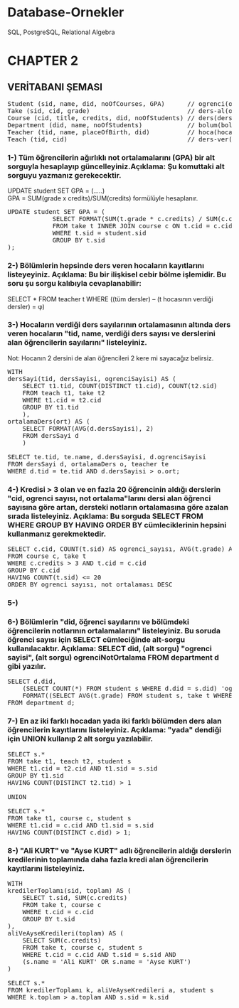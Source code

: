 # Database-Ornekler
SQL, PostgreSQL, Relational Algebra

# CHAPTER 2

## VERİTABANI ŞEMASI
<pre>
Student (sid, name, did, noOfCourses, GPA)      // ogrenci(ogrenci-no, adi, bolum-no, dersSayisi)
Take (sid, cid, grade)                          // ders-al(ogrenci-no, ders-kodu, notu)
Course (cid, title, credits, did, noOfStudents) // ders(ders-kodu, adi, kredisi, bolum-no, ogrSayisi)
Department (did, name, noOfStudents)            // bolum(bolum-no, adi, ogrSayisi)
Teacher (tid, name, placeOfBirth, did)          // hoca(hoca-no, adi, dogum-yeri, bolum-no)
Teach (tid, cid)                                // ders-ver(hoca-no, ders-kodu)</pre>

### 1-) Tüm öğrencilerin ağırlıklı not ortalamalarını (GPA) bir alt sorguyla hesaplayıp güncelleyiniz.Açıklama: Şu komuttaki alt sorguyu yazmanız gerekecektir.  
UPDATE student SET GPA = (.....)  
GPA = SUM(grade x credits)/SUM(credits) formülüyle hesaplanır.

<pre>
UPDATE student SET GPA = (
			SELECT FORMAT(SUM(t.grade * c.credits) / SUM(c.credits), 2) AS GPA
			FROM take t INNER JOIN course c ON t.cid = c.cid
			WHERE t.sid = student.sid
			GROUP BY t.sid
);
</pre>

### 2-) Bölümlerin hepsinde ders veren hocaların kayıtlarını listeyeyiniz. Açıklama: Bu bir ilişkisel cebir bölme işlemidir. Bu soru şu sorgu kalıbıyla cevaplanabilir:
SELECT * FROM teacher t WHERE ((tüm dersler) – (t hocasının verdiği dersler) = φ)


### 3-) Hocaların verdiği ders sayılarının ortalamasının altında ders veren hocaların "tid, name, verdiği ders sayısı ve derslerini alan öğrencilerin sayılarını" listeleyiniz. 
Not: Hocanın 2 dersini de alan öğrencileri 2 kere mi sayacağız belirsiz.
<pre>
WITH 
dersSayi(tid, dersSayisi, ogrenciSayisi) AS (
	SELECT t1.tid, COUNT(DISTINCT t1.cid), COUNT(t2.sid) 
	FROM teach t1, take t2
	WHERE t1.cid = t2.cid
	GROUP BY t1.tid
	),
ortalamaDers(ort) AS (
	SELECT FORMAT(AVG(d.dersSayisi), 2)
	FROM dersSayi d
	)
	
SELECT te.tid, te.name, d.dersSayisi, d.ogrenciSayisi
FROM dersSayi d, ortalamaDers o, teacher te
WHERE d.tid = te.tid AND d.dersSayisi > o.ort;
</pre>

### 4-) Kredisi > 3 olan ve en fazla 20 öğrencinin aldığı derslerin "cid, ogrenci sayısı, not ortalama"larını dersi alan öğrenci sayısına göre artan, dersteki notların ortalamasına göre azalan sırada listeleyiniz. Açıklama: Bu sorguda SELECT FROM WHERE GROUP BY HAVING ORDER BY cümleciklerinin hepsini kullanmanız gerekmektedir. 

<pre>
SELECT c.cid, COUNT(t.sid) AS ogrenci_sayısı, AVG(t.grade) AS not_ortalaması  
FROM course c, take t
WHERE c.credits > 3 AND t.cid = c.cid
GROUP BY c.cid
HAVING COUNT(t.sid) <= 20
ORDER BY ogrenci_sayısı, not_ortalaması DESC
</pre>

### 5-)

### 6-)  Bölümlerin "did, öğrenci sayılarını ve bölümdeki öğrencilerin notlarının ortalamalarını" listeleyiniz. Bu soruda öğrenci sayısı için SELECT cümleciğinde alt-sorgu kullanılacaktır. Açıklama: SELECT did, (alt sorgu) "ogrenci sayisi", (alt sorgu) ogrenciNotOrtalama FROM department d gibi yazılır.

<pre>
SELECT d.did, 
	(SELECT COUNT(*) FROM student s WHERE d.did = s.did) 'ogrenci_sayisi', 
	FORMAT((SELECT AVG(t.grade) FROM student s, take t WHERE d.did = s.did AND s.sid = t.sid), 2) ogrenciNotOrtalama
FROM department d;
</pre>

### 7-) En az iki farklı hocadan yada iki farklı bölümden ders alan öğrencilerin kayıtlarını listeleyiniz. Açıklama: "yada" dendiği için UNION kullanıp 2 alt sorgu yazılabilir.

<pre>
SELECT s.*
FROM take t1, teach t2, student s
WHERE t1.cid = t2.cid AND t1.sid = s.sid
GROUP BY t1.sid
HAVING COUNT(DISTINCT t2.tid) > 1

UNION

SELECT s.*
FROM take t1, course c, student s
WHERE t1.cid = c.cid AND t1.sid = s.sid
HAVING COUNT(DISTINCT c.did) > 1;
</pre>

### 8-) "Ali KURT" ve "Ayse KURT" adlı öğrencilerin aldığı derslerin kredilerinin toplamında daha fazla kredi alan öğrencilerin kayıtlarını listeleyiniz.
<pre>
WITH 
kredilerToplamı(sid, toplam) AS (
	SELECT t.sid, SUM(c.credits)
	FROM take t, course c
	WHERE t.cid = c.cid
	GROUP BY t.sid
),
aliVeAyseKredileri(toplam) AS (
	SELECT SUM(c.credits)
	FROM take t, course c, student s
	WHERE t.cid = c.cid AND t.sid = s.sid AND 
	(s.name = 'Ali KURT' OR s.name = 'Ayse KURT')
)

SELECT s.*
FROM kredilerToplamı k, aliVeAyseKredileri a, student s
WHERE k.toplam > a.toplam AND s.sid = k.sid
</pre>












